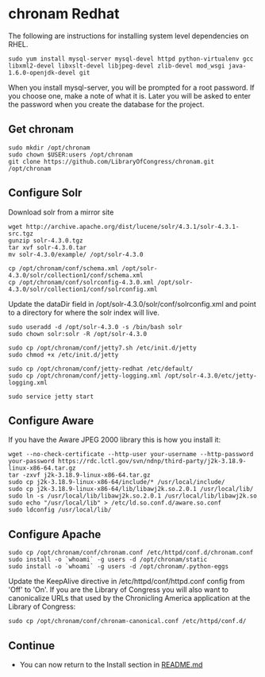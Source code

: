 chronam Redhat
==============

The following are instructions for installing system level dependencies on
RHEL.

    sudo yum install mysql-server mysql-devel httpd python-virtualenv gcc libxml2-devel libxslt-devel libjpeg-devel zlib-devel mod_wsgi java-1.6.0-openjdk-devel git

When you install mysql-server, you will be prompted for a root password. If
you choose one, make a note of what it is. Later you will be asked to enter
the password when you create the database for the project.

Get chronam
-----------

    sudo mkdir /opt/chronam
    sudo chown $USER:users /opt/chronam
    git clone https://github.com/LibraryOfCongress/chronam.git /opt/chronam

Configure Solr
--------------

Download solr from a mirror site

    wget http://archive.apache.org/dist/lucene/solr/4.3.1/solr-4.3.1-src.tgz
    gunzip solr-4.3.0.tgz
    tar xvf solr-4.3.0.tar
    mv solr-4.3.0/example/ /opt/solr-4.3.0

    cp /opt/chronam/conf/schema.xml /opt/solr-4.3.0/solr/collection1/conf/schema.xml
    cp /opt/chronam/conf/solrconfig-4.3.0.xml /opt/solr-4.3.0/solr/collection1/conf/solrconfig.xml

Update the dataDir field in /opt/solr-4.3.0/solr/conf/solrconfig.xml and
point to a directory for where the solr index will live.

    sudo useradd -d /opt/solr-4.3.0 -s /bin/bash solr
    sudo chown solr:solr -R /opt/solr-4.3.0

    sudo cp /opt/chronam/conf/jetty7.sh /etc/init.d/jetty
    sudo chmod +x /etc/init.d/jetty

    sudo cp /opt/chronam/conf/jetty-redhat /etc/default/
    sudo cp /opt/chronam/conf/jetty-logging.xml /opt/solr-4.3.0/etc/jetty-logging.xml

    sudo service jetty start

Configure Aware
---------------

If you have the Aware JPEG 2000 library this is how you install it:

    wget --no-check-certificate --http-user your-username --http-password your-password https://rdc.lctl.gov/svn/ndnp/third-party/j2k-3.18.9-linux-x86-64.tar.gz
    tar -zxvf j2k-3.18.9-linux-x86-64.tar.gz
    sudo cp j2k-3.18.9-linux-x86-64/include/* /usr/local/include/
    sudo cp j2k-3.18.9-linux-x86-64/lib/libawj2k.so.2.0.1 /usr/local/lib/
    sudo ln -s /usr/local/lib/libawj2k.so.2.0.1 /usr/local/lib/libawj2k.so
    sudo echo "/usr/local/lib" > /etc/ld.so.conf.d/aware.so.conf
    sudo ldconfig /usr/local/lib/

Configure Apache
----------------

    sudo cp /opt/chronam/conf/chronam.conf /etc/httpd/conf.d/chronam.conf
    sudo install -o `whoami` -g users -d /opt/chronam/static
    sudo install -o `whoami` -g users -d /opt/chronam/.python-eggs

Update the KeepAlive directive in /etc/httpd/conf/httpd.conf config from 'Off' 
to 'On'. If you are the Library of Congress you will also want to canonicalize 
URLs that used by the Chronicling America application at the Library of Congress:

    sudo cp /opt/chronam/conf/chronam-canonical.conf /etc/httpd/conf.d/


Continue
--------

* You can now return to the Install section in [README.md](https://github.com/LibraryOfCongress/chronam/blob/master/README.md#install)
